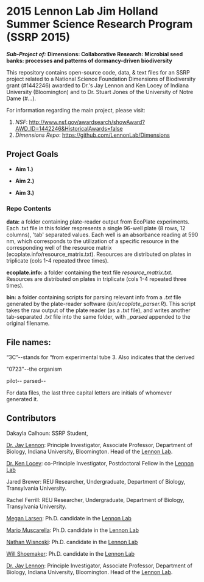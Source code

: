 # 2015 Lennon Lab Jim Holland Summer Science Research Program (SSRP 2015)

***Sub-Project of:***
**Dimensions: Collaborative Research: Microbial seed banks: processes and patterns of dormancy-driven biodiversity**

This repository contains open-source code, data, & text files for an SSRP project related to a National Science Foundation Dimensions of Biodiversity grant (#1442246) awarded to Dr.'s Jay Lennon and Ken Locey of Indiana University (Bloomington) and to Dr. Stuart Jones of the University of Notre Dame (#...).

For information regarding the main project, please visit: 

1. *NSF*: http://www.nsf.gov/awardsearch/showAward?AWD_ID=1442246&HistoricalAwards=false
2. *Dimensions Repo*: https://github.com/LennonLab/Dimensions

## Project Goals

* **Aim 1.)** 

* **Aim 2.)** 

* **Aim 3.)** 

### Repo Contents

**data:** a folder containing plate-reader output from EcoPlate experiments.
Each .txt file in this folder respresents a single 96-well plate (8 rows, 12 columns), 'tab' separated values. 
Each well is an absorbance reading at 590 nm, which corresponds to the utilization of a specific resource in the corresponding well of the resource matrix (ecoplate.info/resource_matrix.txt).
Resources are distributed on plates in triplicate (cols 1-4 repeated three times).

**ecoplate.info:** a folder containing the text file *resource_matrix.txt*. Resources are distributed on plates in triplicate (cols 1-4 repeated three times).

**bin:** a folder containing scripts for parsing relevant info from a *.txt* file generated by the plate-reader software (*bin/ecoplate_parser.R*).
This script takes the raw output of the plate reader (as a *.txt* file), and writes another tab-separated
*.txt* file into the same folder, with *_parsed* appended to the original filename.

## File names:
“3C”--stands for “from experimental tube 3. Also indicates that the derived

"0723"--the organism

pilot--
parsed--

For data files, the last three capital letters are initials of whomever generated it.


## Contributors

Dakayla Calhoun: SSRP Student, 

[Dr. Jay Lennon](http://www.indiana.edu/~microbes/people.php): Principle Investigator, Associate Professor, Department of Biology, Indiana University, Bloomington. Head of the [Lennon Lab](http://www.indiana.edu/~microbes/people.php).

[Dr. Ken Locey](http://kenlocey.weecology.org/): co-Principle Investigator, Postdoctoral Fellow in the [Lennon Lab](http://www.indiana.edu/~microbes/people.php)

Jared Brewer: REU Researcher, Undergraduate, Department of Biology, Transylvania University. 

Rachel Ferrill: REU Researcher, Undergraduate, Department of Biology, Transylvania University. 

[Megan Larsen](http://meganllarsen.wordpress.com): Ph.D. candidate in the [Lennon Lab](http://www.indiana.edu/~microbes/people.php)

[Mario Muscarella](http://mmuscarella.github.io/): Ph.D. candidate in the [Lennon Lab](http://www.indiana.edu/~microbes/people.php)

[Nathan Wisnoski](): Ph.D. candidate in the [Lennon Lab](http://www.indiana.edu/~microbes/people.php)

[Will Shoemaker](): Ph.D. candidate in the [Lennon Lab](http://www.indiana.edu/~microbes/people.php)

[Dr. Jay Lennon](http://www.indiana.edu/~microbes/people.php): Principle Investigator, Associate Professor, Department of Biology, Indiana University, Bloomington. Head of the [Lennon Lab](http://www.indiana.edu/~microbes/people.php).


